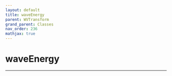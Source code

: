 ```yaml
---
layout: default
title: waveEnergy
parent: WVTransform
grand_parent: Classes
nav_order: 236
mathjax: true
---
```


#  waveEnergy




---


